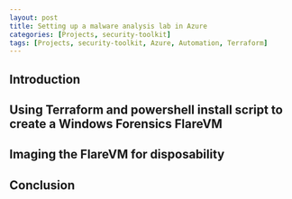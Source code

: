 ```yaml
---
layout: post
title: Setting up a malware analysis lab in Azure
categories: [Projects, security-toolkit]
tags: [Projects, security-toolkit, Azure, Automation, Terraform]
---
```


## Introduction

## Using Terraform and powershell install script to create a Windows Forensics FlareVM

## Imaging the FlareVM for disposability

## Conclusion
